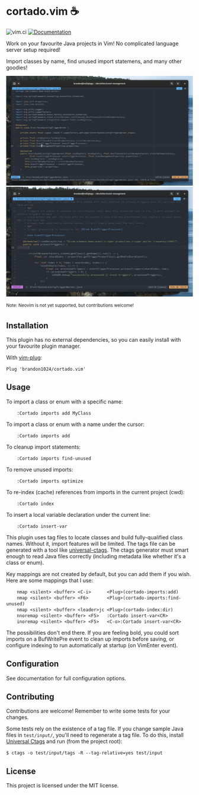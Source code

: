 # cortado.vim ☕

![vim.ci](https://img.shields.io/github/actions/workflow/status/brandon1024/cortado.vim/ci.yml?branch=main)
[![Documentation](https://img.shields.io/badge/Documentation-cortado.txt-brightgreen)](https://github.com/brandon1024/cortado.vim/blob/main/doc/cortado.txt)

Work on your favourite Java projects in Vim! No complicated language server
setup required!

Import classes by name, find unused import statemens, and many other goodies!

![](.github/screenshare-1.gif)
![](.github/screenshare-2.gif)

<sup>Note: Neovim is not yet supported, but contributions welcome!</sup>

## Installation

This plugin has no external dependencies, so you can easily install with your
favourite plugin manager.

With [vim-plug](https://github.com/junegunn/vim-plug):

```vim
Plug 'brandon1024/cortado.vim'
```

## Usage

To import a class or enum with a specific name:

```vim
	:Cortado imports add MyClass
```

To import a class or enum with a name under the cursor:

```vim
	:Cortado imports add
```

To cleanup import statements:

```vim
	:Cortado imports find-unused
```

To remove unused imports:

```vim
	:Cortado imports optimize
```

To re-index (cache) references from imports in the current project (cwd):

```vim
	:Cortado index
```

To insert a local variable declaration under the current line:

```vim
	:Cortado insert-var
```

This plugin uses tag files to locate classes and build fully-qualified class
names. Without it, import features will be limited. The tags file can be
generated with a tool like
[universal-ctags](https://github.com/universal-ctags/ctags). The ctags
generator must smart enough to read Java files correctly (including metadata
like whether it's a class or enum).

Key mappings are not created by default, but you can add them if you wish. Here
are some mappings that I use:

```vim
	nmap <silent> <buffer> <C-i>      <Plug>(cortado-imports:add)
	nmap <silent> <buffer> <F6>       <Plug>(cortado-imports:find-unused)
	nmap <silent> <buffer> <leader>jc <Plug>(cortado-index:dir)
	nnoremap <silent> <buffer> <F5>   :Cortado insert-var<CR>
	inoremap <silent> <buffer> <F5>   <C-o>:Cortado insert-var<CR>
```

The possibilities don't end there. If you are feeling bold, you could
sort imports on a BufWritePre event to clean up imports before saving, or
configure indexing to run automatically at startup (on VimEnter event).

## Configuration

See documentation for full configuration options.

## Contributing

Contributions are welcome! Remember to write some tests for your changes.

Some tests rely on the existence of a tag file. If you change sample Java files
in `test/input/`, you'll need to regenerate a tag file. To do this, install
[Universal Ctags](https://github.com/universal-ctags/ctags) and run (from the
project root):

```
$ ctags -o test/input/tags -R --tag-relative=yes test/input
```

## License

This project is licensed under the MIT license.

